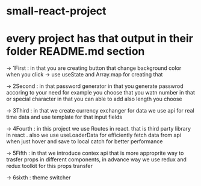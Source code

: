﻿# small-react-project
# every project has that output in their folder README.md section 
-> 1First : in that you are creating button that change background color when you click
        -> use useState and Array.map for creating that

        
-> 2Second : in that password generator in that you generate passwrod accoring to your need for example you choose that you watn number in that or special character in that you can able to add also length you choose


-> 3Third : in that we create currency exchanger for data we use api for real time data and use template for that input fields


-> 4Fourth : in this project we use Routes in react. that is third party library in react . also we use useLoaderData for efficiently fetch data from api when just hover and save to local catch for better performance 

-> 5Fifth : in that we introduce contex api that is more approprite way to trasfer props in different components, in advance way we use redux and redux toolkit for this props transfer

-> 6sixth : theme switcher 
